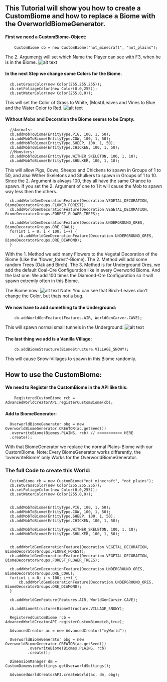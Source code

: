 ## This Tutorial will show you how to create a CustomBiome and how to replace a Biome with the OverworldBiomeGenerator.

#### First we need a CustomBiome-Object:
  ```
      CustomBiome cb = new CustomBiome("not_minecraft", "not_plains");
  ```
  The 2. Arguments will set which Name the Player can see with F3, when he is in the Biome.
  ![alt text](https://timcloud.ddns.net/github/tutorial_biomename.png)
  
  
#### In the next Step we change some Colors for the Biome.
  ```
	cb.setGrassColor(new Color(255,255,255));
	cb.setFoliageColor(new Color(0,0,255));
	cb.setWaterColor(new Color(255,0,0));
  ```
  This will set the Color of Grass to White, (Most)Leaves and Vines to Blue and the Water Color to Red.
  ![alt text](https://timcloud.ddns.net/github/tutorial_biomecolor.png)
  
  
#### Without Mobs and Decoration the Biome seems to be Empty.
  ```
	//Animals:
	cb.addMobToBiome(EntityType.PIG, 100, 1, 50);
	cb.addMobToBiome(EntityType.COW, 100, 1, 50);
	cb.addMobToBiome(EntityType.SHEEP, 100, 1, 50);
	cb.addMobToBiome(EntityType.CHICKEN, 100, 1, 50);
	//Monsters:
	cb.addMobToBiome(EntityType.WITHER_SKELETON, 100, 1, 10);
	cb.addMobToBiome(EntityType.SHULKER, 100, 1, 10);
  ```
  This will allow Pigs, Cows, Sheeps and Chickens to spawn in Groups of 1 to 50,
  and also Wither Skeletons and Shulkers to spawn in Groups of 1 to 10.
  Since the 2. Argument is always 100, they all have the same Chance to spawn.
  If you set the 2. Argument of one to 1 it will cause the Mob to spawn way less then the others.
  
  
  ```
	cb.addWorldGenDecorationFeature(Decoration.VEGETAL_DECORATION, BiomeDecoratorGroups.FLOWER_FOREST);
	cb.addWorldGenDecorationFeature(Decoration.VEGETAL_DECORATION, BiomeDecoratorGroups.FOREST_FLOWER_TREES);
			
	cb.addWorldGenDecorationFeature(Decoration.UNDERGROUND_ORES, BiomeDecoratorGroups.ORE_COAL);
	for(int i = 0; i < 100; i++) {
		cb.addWorldGenDecorationFeature(Decoration.UNDERGROUND_ORES, BiomeDecoratorGroups.ORE_DIAMOND);
	}
  ```
  With the 1. Method we add many Flowers to the Vegetal Decoration of the Biome (Like the 'flower_forest'-Biome).
  The 2. Method will add some random Trees (Oak and Birch).
  The 3. Method is for Underground Ores, we add the default Coal-Ore Configuration like in every Overworld Biome.
  And the last one: We add 100 times the Diamond-Ore Configuration so it will spawn extremly often in this Biome.
  
  The Biome now:
  ![alt text](https://timcloud.ddns.net/github/tutorial_biomefull.png)
  Note: You can see that Birch-Leaves don't change the Color, but thats not a bug. 
  
  
  #### We now have to add something to the Underground:
  ```
      cb.addWorldGenFeature(Features.AIR, WorldGenCarver.CAVE);
  ```
   This will spawn normal small tunnels in the Underground:
   ![alt text](https://timcloud.ddns.net/github/tutorial_biomeunderground.png)

  
  #### The last thing we add is a Vanilla Village:
  ```
      cb.addBiomeStructure(BiomeStructure.VILLAGE_SNOWY);
  ```
  This will cause Snow-Villages to spawn in this Biome randomly.
  
  
  ## How to use the CustomBiome:
  
  #### We need to Register the CustomBiome in the API like this:
  ```
      RegisteredCustomBiome rcb = AdvancedWorldCreatorAPI.registerCustomBiome(cb);
  ```
  
  #### Add to BiomeGenerator:
  ```
	OverworldBiomeGenerator obg = new OverworldBiomeGenerator.CREATOR(ac.getSeed())
	.overwriteBiome(Biomes.PLAINS, rcb) // <<<<<<<<<<< HERE
	.create();
  ```
  With that BiomeGenerator we replace the normal Plains-Biome with our CustomBiome.
  Note: Every BiomeGenerator works differently, the 'overwriteBiome' only Works for the OverworldBiomeGenerator.
  
  
  
  
  
  ### The full Code to create this World:
  ```
	CustomBiome cb = new CustomBiome("not_minecraft", "not_plains");
	cb.setGrassColor(new Color(255,255,255));
	cb.setFoliageColor(new Color(0,0,255));
	cb.setWaterColor(new Color(255,0,0));


	cb.addMobToBiome(EntityType.PIG, 100, 1, 50);
	cb.addMobToBiome(EntityType.COW, 100, 1, 50);
	cb.addMobToBiome(EntityType.SHEEP, 100, 1, 50);
	cb.addMobToBiome(EntityType.CHICKEN, 100, 1, 50);

	cb.addMobToBiome(EntityType.WITHER_SKELETON, 100, 1, 10);
	cb.addMobToBiome(EntityType.SHULKER, 100, 1, 50);


	cb.addWorldGenDecorationFeature(Decoration.VEGETAL_DECORATION, BiomeDecoratorGroups.FLOWER_FOREST);
	cb.addWorldGenDecorationFeature(Decoration.VEGETAL_DECORATION, BiomeDecoratorGroups.FOREST_FLOWER_TREES);
			
	cb.addWorldGenDecorationFeature(Decoration.UNDERGROUND_ORES, BiomeDecoratorGroups.ORE_COAL);
	for(int i = 0; i < 100; i++) {
		cb.addWorldGenDecorationFeature(Decoration.UNDERGROUND_ORES, BiomeDecoratorGroups.ORE_DIAMOND);
	}

	cb.addWorldGenFeature(Features.AIR, WorldGenCarver.CAVE);

	cb.addBiomeStructure(BiomeStructure.VILLAGE_SNOWY);

	RegisteredCustomBiome rcb = AdvancedWorldCreatorAPI.registerCustomBiome(cb,true);

	AdvancedCreator ac = new AdvancedCreator("myWorld");

	OverworldBiomeGenerator obg = new OverworldBiomeGenerator.CREATOR(ac.getSeed())
			.overwriteBiome(Biomes.PLAINS, rcb)
			.create();

	DimensionManager dm = CustomDimensionSettings.getOverworldSettings();

	AdvancedWorldCreatorAPI.createWorld(ac, dm, obg);
  ```
  
  
  
  
  
  
  
  
